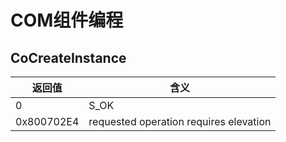 # COM组件编程

## CoCreateInstance

| 返回值     | 含义                                   |
|------------|----------------------------------------|
| 0          | S_OK                                   |
| 0x800702E4 | requested operation requires elevation |
